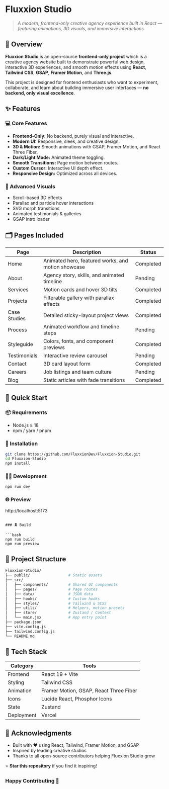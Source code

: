 # Fluxxion Studio

> _A modern, frontend-only creative agency experience built in React — featuring animations, 3D visuals, and immersive interactions._

## 🌟 Overview

**Fluxxion Studio** is an open-source **frontend-only project** which is a creative agency website built to demonstrate powerful web design, interactive 3D experiences, and smooth motion effects using **React**, **Tailwind CSS**, **GSAP**, **Framer Motion**, and **Three.js**.

This project is designed for frontend enthusiasts who want to experiment, collaborate, and learn about building immersive user interfaces — **no backend, only visual excellence**.

## ✨ Features

### 💻 Core Features

- **Frontend-Only:** No backend, purely visual and interactive.
- **Modern UI:** Responsive, sleek, and creative design.
- **3D & Motion:** Smooth animations with GSAP, Framer Motion, and React Three Fiber.
- **Dark/Light Mode:** Animated theme toggling.
- **Smooth Transitions:** Page motion between routes.
- **Custom Cursor:** Interactive UI depth effect.
- **Responsive Design:** Optimized across all devices.

### 🧠 Advanced Visuals

- Scroll-based 3D effects
- Parallax and particle hover interactions
- SVG morph transitions
- Animated testimonials & galleries
- GSAP intro loader

## 🗂️ Pages Included

| Page            | Description                                        | Status |
| --------------- | -------------------------------------------------- |--------|
| Home         | Animated hero, featured works, and motion showcase | Completed |
| About        | Agency story, skills, and animated timeline        | Pending |
| Services     | Motion cards and hover 3D tilts                    | Completed |
| Projects     | Filterable gallery with parallax effects           | Completed |
| Case Studies | Detailed sticky-layout project views               | Completed |
| Process      | Animated workflow and timeline steps               | Pending |
| Styleguide   | Colors, fonts, and component previews              | Completed |
| Testimonials | Interactive review carousel                        | Pending |
| Contact      | 3D card layout form                                | Completed |
| Careers      | Job listings and team culture                      | Pending |
| Blog         | Static articles with fade transitions              | Completed |

## 🚀 Quick Start

### 📦 Requirements

- Node.js ≥ 18
- npm / yarn / pnpm

### 🧮 Installation

```bash
git clone https://github.com/FluxxionDev/Fluxxion-Studio.git
cd Fluxxion-Studio
npm install
```

### 🧑‍💻 Development

```bash
npm run dev
```

### 🌐 Preview

http://localhost:5173

````

### 🎗️ Build

```bash
npm run build
npm run preview
````

## 📁 Project Structure

```bash
Fluxxion-Studio/
├── public/                 # Static assets
├── src/
│   ├── components/         # Shared UI components
│   ├── pages/              # Page routes
│   ├── data/               # JSON data
│   ├── hooks/              # Custom hooks
│   ├── styles/             # Tailwind & SCSS
│   ├── utils/              # Helpers, motion presets
│   ├── store/              # Zustand / Context
│   └── main.jsx            # App entry point
├── package.json
├── vite.config.js
├── tailwind.config.js
└── README.md
```

## 🧱 Tech Stack

| Category   | Tools                                  |
| ---------- | -------------------------------------- |
| Frontend   | React 19 + Vite                        |
| Styling    | Tailwind CSS                   |
| Animation  | Framer Motion, GSAP, React Three Fiber |
| Icons      | Lucide React, Phosphor Icons           |
| State      | Zustand              |
| Deployment | Vercel                     |



## 🙏 Acknowledgments

- Built with ❤️ using React, Tailwind, Framer Motion, and GSAP
- Inspired by leading creative studios
- Thanks to all open-source contributors helping Fluxxion Studio grow

⭐ **Star this repository** if you find it inspiring!

### Happy Contributing 🚀
